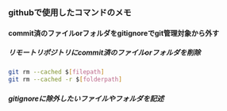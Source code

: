 ### githubで使用したコマンドのメモ

#### commit済のファイルorフォルダをgitignoreでgit管理対象から外す
##### リモートリポジトリにcommit済のファイルorフォルダを削除
```sh
git rm --cached $[filepath]
git rm --cached -r $[folderpath]
```
##### gitignoreに除外したいファイルやフォルダを記述
